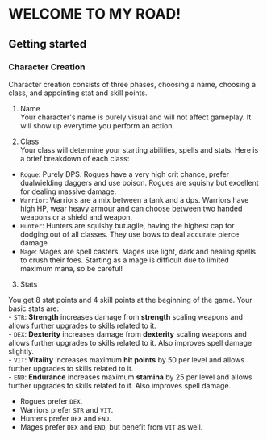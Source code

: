 # WELCOME TO MY ROAD!

## Getting started

### Character Creation 

Character creation consists of three phases, choosing a name, choosing a class, and appointing stat and skill points.

1. Name  
Your character's name is purely visual and will not affect gameplay. It will show up everytime you perform an action.

2. Class  
Your class will determine your starting abilities, spells and stats. Here is a brief breakdown of each class:
- `Rogue`: Purely DPS. Rogues have a very high crit chance, prefer dualwielding daggers and use poison. Rogues are squishy but excellent for dealing massive damage.
- `Warrior`: Warriors are a mix between a tank and a dps. Warriors have high HP, wear heavy armour and can choose between two handed weapons or a shield and weapon.
- `Hunter`: Hunters are squishy but agile, having the highest cap for dodging out of all classes. They use bows to deal accurate pierce damage.
- `Mage`: Mages are spell casters. Mages use light, dark and healing spells to crush their foes. Starting as a mage is difficult due to limited maximum mana, so be careful!

3. Stats

You get 8 stat points and 4 skill points at the beginning of the game. 
Your basic stats are:  
        - `STR`: **Strength** increases damage from **strength** scaling weapons and allows further upgrades to skills related to it.  
        - `DEX`: **Dexterity** increases damage from **dexterity** scaling weapons and allows further upgrades to skills related to it. Also improves spell damage slightly.  
         - `VIT`: **Vitality** increases maximum **hit points** by 50 per level and allows further upgrades to skills related to it.  
        - `END`: **Endurance** increases maximum **stamina** by 25 per level and allows further upgrades to skills related to it. Also improves spell damage.

-   Rogues prefer `DEX`.
-   Warriors prefer ``STR`` and ``VIT``.
-   Hunters prefer ``DEX`` and ``END``.
-   Mages prefer ``DEX`` and ``END``, but benefit from ``VIT`` as well.